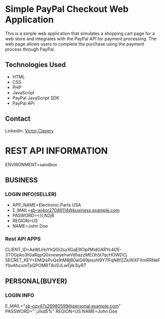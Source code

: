 # Simple PayPal Checkout Web Application

This is a simple web application that simulates a shopping cart page for a web store and integrates with the PayPal API for payment processing. The web page allows users to complete the purchase using the payment process through PayPal.


## Technologies Used
- HTML
- CSS
- PHP
- JavaScript
- PayPal JavaScript SDK
- PayPal API


## Contact


LinkedIn: [Victor Clavery](https://www.linkedin.com/in/victorclavery/)



# REST API INFORMATION

ENVIRONMENT=sandbox

## BUSINESS

### LOGIN INFO(SELLER)
- APP_NAME=Electronic Parts USA
- E_MAIL=sb-wj4or27046114@business.example.com
- PASWORD=<));N2jR
- REGION=US
- NAME=John Doe
### Rest API APPS
CLIENT_ID=AeWLHoYhQOi2syXGaE9ClpfMIdGARYc4OE-3TOGpko3tGaRqpQ0xvewyehwVdhazzMEOh5t7qcHOWDCj
SECRET_KEY=EMQisPvQs9tM8jB0aiG69jesxH9Y7lFqN6fZZkiWXFXmRRNeFYbvAhcumTpQPOMRT8oSJLwEjIk3iyRT

## PERSONAL(BUYER)

### LOGIN INFO
E_MAIL="sb-ozv47s26980599@personal.example.com"
PASSWORD="';JIsd5%"
REGION=US
NAME=John Doe



